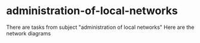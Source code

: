 # administration-of-local-networks
There are tasks from subject "administration of local networks"
Here are the network diagrams

